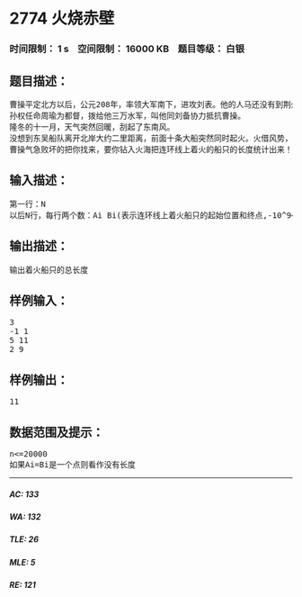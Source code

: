 # 2774 火烧赤壁   
### 时间限制： 1 s&nbsp;&nbsp;&nbsp;&nbsp;空间限制： 16000 KB&nbsp;&nbsp;&nbsp;&nbsp;题目等级： 白银  
## 题目描述：  

<pre>
曹操平定北方以后，公元208年，率领大军南下，进攻刘表。他的人马还没有到荆州，刘表已经病死。他的儿子刘琮听到曹军声势浩大，吓破了胆，先派人求降了。  
孙权任命周瑜为都督，拨给他三万水军，叫他同刘备协力抵抗曹操。  
隆冬的十一月，天气突然回暖，刮起了东南风。  
没想到东吴船队离开北岸大约二里距离，前面十条大船突然同时起火。火借风势，风助火威。十条火船，好比十条火龙一样，闯进曹军水寨。那里的船舰，都挤在一起，又躲不开，很快地都烧起来。一眨眼工夫，已经烧成一片火海。  
曹操气急败坏的把你找来，要你钻入火海把连环线上着火的船只的长度统计出来！
</pre>
  
  
## 输入描述：  

<pre>
第一行：N  
以后N行，每行两个数：Ai Bi(表示连环线上着火船只的起始位置和终点,-10^9<=Ai,Bi<=10^9)
</pre>
  
  
## 输出描述：  

<pre>
输出着火船只的总长度
</pre>
  
  
## 样例输入：  

<pre>
3  
-1 1  
5 11  
2 9
</pre>
  
  
## 样例输出：  

<pre>
11
</pre>
  
  
## 数据范围及提示：  

<pre>
n<=20000  
如果Ai=Bi是一个点则看作没有长度
</pre>
  
  
***  

##### AC: 133  
##### WA: 132  
##### TLE: 26  
##### MLE: 5  
##### RE: 121  
